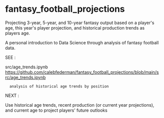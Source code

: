 # fantasy_football_projections
Projecting 3-year, 5-year, and 10-year fantasy output based on a player's age, this year's player projection, and historical production trends as players age.

A personal introduction to Data Science through analysis of fantasy football data.


SEE : 

src/age_trends.ipynb      https://github.com/calebfederman/fantasy_football_projections/blob/main/src/age_trends.ipynb

      analysis of historical age trends by position

NEXT : 

Use historical age trends, recent production (or current year projections), and current age to project players' future outlooks
